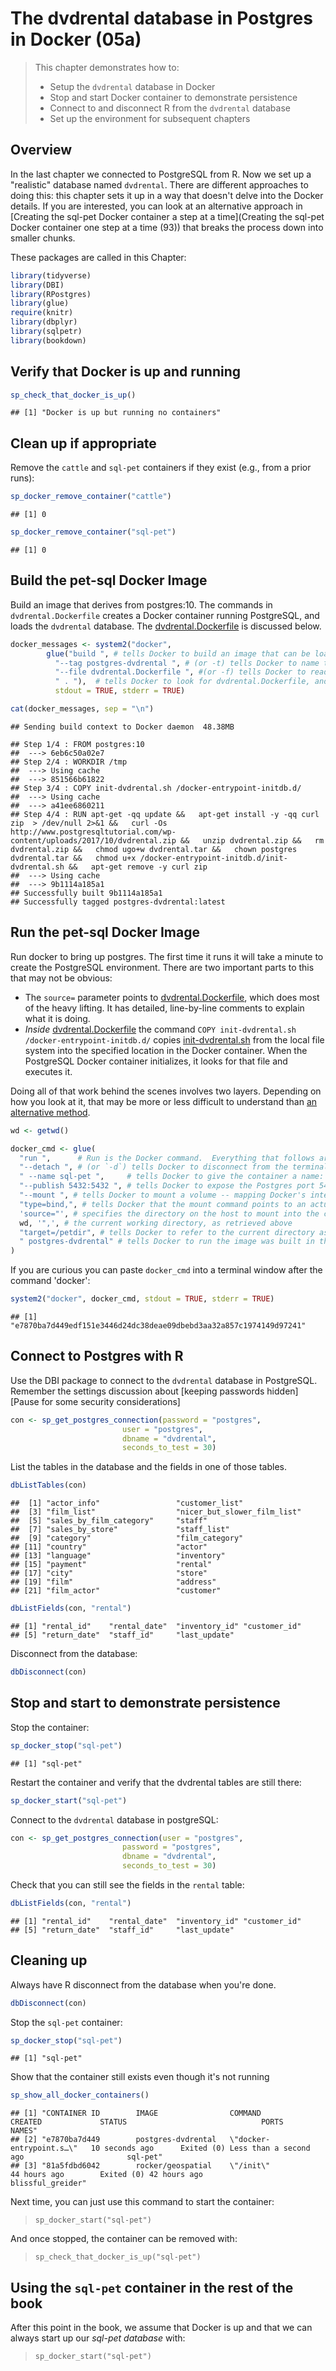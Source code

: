 # The dvdrental database in Postgres in Docker (05a)

> This chapter demonstrates how to:
>
>  * Setup the `dvdrental` database in Docker
>  * Stop and start Docker container to demonstrate persistence
>  * Connect to and disconnect R from the `dvdrental` database
>  * Set up the environment for subsequent chapters

## Overview

In the last chapter we connected to PostgreSQL from R.  Now we set up a "realistic" database named `dvdrental`. There are different approaches to doing this: this chapter sets it up in a way that doesn't delve into the Docker details.  If you are interested, you can look at an alternative approach in [Creating the sql-pet Docker container a step at a time](Creating the sql-pet Docker container one step at a time \(93\)) that breaks the process down into smaller chunks.

These packages are called in this Chapter:

```r
library(tidyverse)
library(DBI)
library(RPostgres)
library(glue)
require(knitr)
library(dbplyr)
library(sqlpetr)
library(bookdown)
```

## Verify that Docker is up and running

```r
sp_check_that_docker_is_up()
```

```
## [1] "Docker is up but running no containers"
```

## Clean up if appropriate
Remove the `cattle` and `sql-pet` containers if they exist (e.g., from a prior runs):

```r
sp_docker_remove_container("cattle")
```

```
## [1] 0
```

```r
sp_docker_remove_container("sql-pet")
```

```
## [1] 0
```
## Build the pet-sql Docker Image

Build an image that derives from postgres:10.  The commands in `dvdrental.Dockerfile` creates a Docker container running PostgreSQL, and loads the `dvdrental` database.  The [dvdrental.Dockerfile](./dvdrental.Dockerfile) is discussed below.  

```r
docker_messages <- system2("docker", 
        glue("build ", # tells Docker to build an image that can be loaded as a container
          "--tag postgres-dvdrental ", # (or -t) tells Docker to name the image
          "--file dvdrental.Dockerfile ", #(or -f) tells Docker to read `build` instructions from the dvdrental.Dockerfile
          " . "),  # tells Docker to look for dvdrental.Dockerfile, and files it references, in the current directory
          stdout = TRUE, stderr = TRUE)

cat(docker_messages, sep = "\n")
```

```
## Sending build context to Docker daemon  48.38MB
## Step 1/4 : FROM postgres:10
##  ---> 6eb6c50a02e7
## Step 2/4 : WORKDIR /tmp
##  ---> Using cache
##  ---> 851566b61822
## Step 3/4 : COPY init-dvdrental.sh /docker-entrypoint-initdb.d/
##  ---> Using cache
##  ---> a41ee6860211
## Step 4/4 : RUN apt-get -qq update &&   apt-get install -y -qq curl zip  > /dev/null 2>&1 &&   curl -Os http://www.postgresqltutorial.com/wp-content/uploads/2017/10/dvdrental.zip &&   unzip dvdrental.zip &&   rm dvdrental.zip &&   chmod ugo+w dvdrental.tar &&   chown postgres dvdrental.tar &&   chmod u+x /docker-entrypoint-initdb.d/init-dvdrental.sh &&   apt-get remove -y curl zip
##  ---> Using cache
##  ---> 9b1114a185a1
## Successfully built 9b1114a185a1
## Successfully tagged postgres-dvdrental:latest
```

## Run the pet-sql Docker Image
Run docker to bring up postgres.  The first time it runs it will take a minute to create the PostgreSQL environment.  There are two important parts to this that may not be obvious:

  * The `source=` parameter points to [dvdrental.Dockerfile](./dvdrental.Dockerfile), which does most of the heavy lifting.  It has detailed, line-by-line comments to explain what it is doing.  
  *  *Inside* [dvdrental.Dockerfile](./dvdrental.Dockerfile) the command `COPY init-dvdrental.sh /docker-entrypoint-initdb.d/` copies  [init-dvdrental.sh](init-dvdrental.sh) from the local file system into the specified location in the Docker container.  When the PostgreSQL Docker container initializes, it looks for that file and executes it. 
  
Doing all of that work behind the scenes involves two layers.  Depending on how you look at it, that may be more or less difficult to understand than [an alternative method](book-src/docker-detailed-postgres-setup-with-dvdrental.R).


```r
wd <- getwd()

docker_cmd <- glue(
  "run ",      # Run is the Docker command.  Everything that follows are `run` parameters.
  "--detach ", # (or `-d`) tells Docker to disconnect from the terminal / program issuing the command
  " --name sql-pet ",     # tells Docker to give the container a name: `sql-pet`
  "--publish 5432:5432 ", # tells Docker to expose the Postgres port 5432 to the local network with 5432
  "--mount ", # tells Docker to mount a volume -- mapping Docker's internal file structure to the host file structure
  "type=bind,", # tells Docker that the mount command points to an actual file on the host system
  'source="', # specifies the directory on the host to mount into the container at the mount point specified by `target=`
  wd, '",', # the current working directory, as retrieved above
  "target=/petdir", # tells Docker to refer to the current directory as "/petdir" in its file system
  " postgres-dvdrental" # tells Docker to run the image was built in the previous step
)
```

If you are curious you can paste  `docker_cmd` into a terminal window after the command 'docker':

```r
system2("docker", docker_cmd, stdout = TRUE, stderr = TRUE)
```

```
## [1] "e7870ba7d449edf151e3446d24dc38deae09dbebd3aa32a857c1974149d97241"
```
## Connect to Postgres with R

Use the DBI package to connect to the `dvdrental` database in PostgreSQL.  Remember the settings discussion about [keeping passwords hidden][Pause for some security considerations]


```r
con <- sp_get_postgres_connection(password = "postgres",
                         user = "postgres",
                         dbname = "dvdrental",
                         seconds_to_test = 30)
```

List the tables in the database and the fields in one of those tables.  

```r
dbListTables(con)
```

```
##  [1] "actor_info"                 "customer_list"             
##  [3] "film_list"                  "nicer_but_slower_film_list"
##  [5] "sales_by_film_category"     "staff"                     
##  [7] "sales_by_store"             "staff_list"                
##  [9] "category"                   "film_category"             
## [11] "country"                    "actor"                     
## [13] "language"                   "inventory"                 
## [15] "payment"                    "rental"                    
## [17] "city"                       "store"                     
## [19] "film"                       "address"                   
## [21] "film_actor"                 "customer"
```

```r
dbListFields(con, "rental")
```

```
## [1] "rental_id"    "rental_date"  "inventory_id" "customer_id" 
## [5] "return_date"  "staff_id"     "last_update"
```

Disconnect from the database:

```r
dbDisconnect(con)
```
## Stop and start to demonstrate persistence

Stop the container:

```r
sp_docker_stop("sql-pet")
```

```
## [1] "sql-pet"
```
Restart the container and verify that the dvdrental tables are still there:

```r
sp_docker_start("sql-pet")
```
Connect to the `dvdrental` database in postgreSQL:

```r
con <- sp_get_postgres_connection(user = "postgres",
                         password = "postgres",
                         dbname = "dvdrental",
                         seconds_to_test = 30)
```

Check that you can still see the fields in the `rental` table:

```r
dbListFields(con, "rental")
```

```
## [1] "rental_id"    "rental_date"  "inventory_id" "customer_id" 
## [5] "return_date"  "staff_id"     "last_update"
```

## Cleaning up

Always have R disconnect from the database when you're done.

```r
dbDisconnect(con)
```

Stop the `sql-pet` container:

```r
sp_docker_stop("sql-pet")
```

```
## [1] "sql-pet"
```
Show that the container still exists even though it's not running


```r
sp_show_all_docker_containers()
```

```
## [1] "CONTAINER ID        IMAGE                COMMAND                  CREATED             STATUS                              PORTS               NAMES"             
## [2] "e7870ba7d449        postgres-dvdrental   \"docker-entrypoint.s…\"   10 seconds ago      Exited (0) Less than a second ago                       sql-pet"         
## [3] "81a5fdbd6042        rocker/geospatial    \"/init\"                  44 hours ago        Exited (0) 42 hours ago                                 blissful_greider"
```

Next time, you can just use this command to start the container: 

> `sp_docker_start("sql-pet")`

And once stopped, the container can be removed with:

> `sp_check_that_docker_is_up("sql-pet")`

## Using the `sql-pet` container in the rest of the book

After this point in the book, we assume that Docker is up and that we can always start up our *sql-pet database* with:

> `sp_docker_start("sql-pet")`

